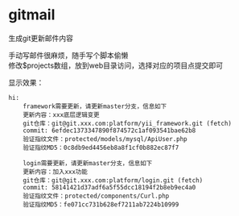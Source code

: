 # gitmail
生成git更新邮件内容

手动写邮件很麻烦，随手写个脚本偷懒  
修改$projects数组，放到web目录访问，选择对应的项目点提交即可

显示效果：  
```goalng
hi:
	framework需要更新，请更新master分支，信息如下
	更新内容：xxx底层逻辑变更
	git仓库：git@git.xxx.com:platform/yii_framework.git (fetch)
	commit: 6efdec1373347890f874572c1af093541bae62b8
	验证指纹文件：protected/models/mysql/ApiUser.php
	验证指纹MD5：0c8db9ed4456eb8a8f1cf0b882ec87f7

	login需要更新，请更新master分支，信息如下
	更新内容：加入xxx功能
	git仓库：git@git.xxx.com:platform/login.git (fetch)
	commit: 58141421d37adf6a5f55dcc18194f2b8eb9ec4a0
	验证指纹文件：protected/components/Curl.php
	验证指纹MD5：fe071cc731b628ef7211ab7224b10999
```
